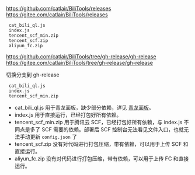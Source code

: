 <https://github.com/catlair/BiliTools/releases>  
<https://gitee.com/catlair/BiliTools/releases>

```
 cat_bili_ql.js
 index.js
 tencent_scf_min.zip
 tencent_scf.zip
 aliyun_fc.zip
```

<https://github.com/catlair/BiliTools/tree/gh-release/gh-release>  
<https://gitee.com/catlair/BiliTools/tree/gh-release/gh-release>

切换分支到 gh-release

```
 cat_bili_ql.js
 index.js
 tencent_scf_min.zip
```

- cat_bili_ql.js 用于青龙面板，缺少部分依赖，详见 [青龙面板](./青龙面板.md)。
- index.js 用于直接运行，已经打包好所有依赖。
- tencent_scf_min.zip 用于腾讯云 SCF，已经打包好所有依赖，与 index.js 不同点是多了 SCF 需要的依赖。部署后 SCF 控制台无法看见文件入口，也就无法手动更新 `config.json` 了
- tencent_scf.zip 没有对代码进行打包压缩，带有依赖，可以用于上传 SCF 和直接运行。
- aliyun_fc.zip 没有对代码进行打包压缩，带有依赖，可以用于上传 FC 和直接运行。
